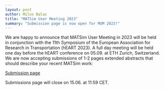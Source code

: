 ```yaml
---
layout: post
author: Milos Balac
title: "MATSim User Meeting 2023"
summary: "Submission page is now open for MUM 2023!"
---
```


We are happy to announce that MATSim User Meeting in 2023 will be held in conjunction with the
11th Symposium of the European Association for Research in Transportation (hEART 2023). A full day meeting will be held one day before the hEART conference on 05.09. at ETH Zurich, Switzerland. We are now accepting submissions of 1-2 pages extended abstracts that should describe your recent MATSim work:

[Submission page](https://easychair.org/conferences/?conf=mum2023)

Submissions page will close on 15.06. at 11:59 CET.
